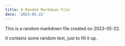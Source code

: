 ```yaml
---
title: A Random Markdown File
date: '2023-05-22'
---
```


This is a random markdown file created on 2023-05-22.

It contains some random text, just to fill it up.
